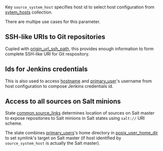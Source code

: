 
Key `source_system_host` specifies host id to select host configuration
from [sytem_hosts][1] collection.

There are multipe use cases for this parameter.

## SSH-like URIs to Git repositories ##

Cupled with [origin_url_ssh_path][4], this provides enough information
to form complete SSH-like URI for Git respository.

## Ids for Jenkins credentials ##

This is also used to access [hostname][2] and [primary_user][3]'s username
from host configuration to compose Jenkins credentials id.

## Access to all sources on Salt minions ##

State [common.source_links][5] determines location of sources on Salt master
to expose repositories to Salt minions in Salt states using `salt://` URI
scheme.

The state combines [primary_users][3]'s home directory in [posix_user_home_dir][6]
to set symlink's target on Salt master (if host identified by `source_system_host`
is actually the Salt master).

[1]: docs/pillars/common/system_host_roles/readme.md
[2]: docs/pillars/common/system_hosts/_id/hostname/readme.md
[3]: docs/pillars/common/system_hosts/_id/primary_user/readme.md
[4]: docs/pillars/common/system_features/deploy_environment_sources/source_repositories/_id/git/origin_url_ssh_path/readme.md
[5]: docs/states/common/source_links/init.sls.md
[6]: docs/pillars/common/system_hosts/_id/primary_user/posix_user_home_dir/readme.md

